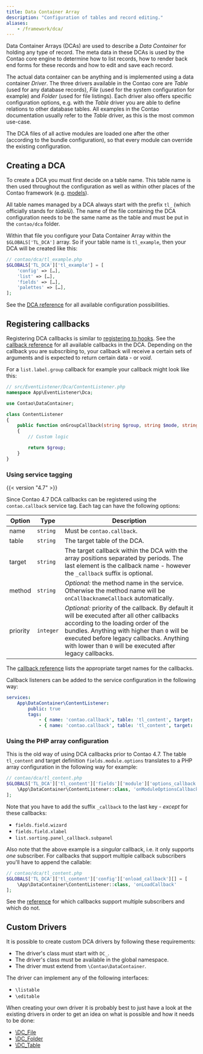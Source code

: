 ```yaml
---
title: Data Container Array
description: "Configuration of tables and record editing."
aliases:
    - /framework/dca/
---
```



Data Container Arrays (DCAs) are used to describe a _Data Container_ for holding
any type of record. The meta data in these DCAs is used by the Contao core engine
to determine how to list records, how to render back end forms for these records
and how to edit and save each record.

The actual data container can be anything and is implemented using a data container 
_Driver_. The three drivers available in the Contao core are _Table_ (used for any
database records), _File_ (used for the system configuration for example) and
_Folder_ (used for file listings). Each driver also offers specific configuration 
options, e.g. with the _Table_ driver you are able to define relations to other 
database tables. All examples in the Contao documentation usually refer to the _Table_ 
driver, as this is the most common use-case.

The DCA files of all active modules are loaded one after the other (according to 
the bundle configuration), so that every module can override the existing 
configuration.


## Creating a DCA

To create a DCA you must first decide on a table name. This table name is then used
throughout the configuration as well as within other places of the Contao framework
(e.g. [models][3]).

All table names managed by a DCA always start with the prefix `tl_` (which officially
stands for _tüdelü_). The name of the file containing the DCA configuration needs
to be the same name as the table and must be put in the `contao/dca` folder. 

Within that file you configure your Data Container Array within the `$GLOBALS['TL_DCA']`
array. So if your table name is `tl_example`, then your DCA will be created
like this:

```php
// contao/dca/tl_example.php
$GLOBALS['TL_DCA']['tl_example'] = [
    'config' => […],
    'list' => […],
    'fields' => […],
    'palettes' => […],
];
```

See the [DCA reference][4] for all available configuration possibilities.


## Registering callbacks

Registering DCA callbacks is similar to [registering to hooks][1]. See the 
[callback reference][2] for all available callbacks in the DCA. Depending on the
callback you are subscribing to, your callback will receive a certain sets of
arguments and is expected to return certain data - or _void_.

For a `list.label.group` callback for example your callback might look like
this:

```php
// src/EventListener/Dca/ContentListener.php
namespace App\EventListener\Dca;

use Contao\DataContainer;

class ContentListener
{
    public function onGroupCallback(string $group, string $mode, string $field, array $record, DataContainer $dc): string
    {
        // Custom logic

        return $group;
    }
}
```


### Using service tagging

{{< version "4.7" >}}

Since Contao 4.7 DCA callbacks can be registered using the `contao.callback` service tag.
Each tag can have the following options:

| Option   | Type      | Description                                                                                                           |
| -------- | --------- | --------------------------------------------------------------------------------------------------------------------- |
| name     | `string`  | Must be `contao.callback`.                                                                                            |
| table    | `string`  | The target table of the DCA.                                                                                          |
| target   | `string`  | The target callback within the DCA with the array positions separated by periods. The last element is the callback name - however the `_callback` suffix is optional. |
| method   | `string`  | _Optional:_ the method name in the service. Otherwise the method name will be `onCallbacknameCallback` automatically. |
| priority | `integer` | _Optional:_ priority of the callback. By default it will be executed after all other callbacks according to the loading order of the bundles. Anything with higher than `0` will be executed before legacy callbacks. Anything with lower than `0` will be executed after legacy callbacks. |

The [callback reference][2] lists the appropriate target names for the callbacks.

Callback listeners can be added to the service configuration in the following way:

```yml
services:
    App\DataContainer\ContentListener:
        public: true
        tags:
            - { name: 'contao.callback', table: 'tl_content', target: 'config.onload', priority: -1 }
            - { name: 'contao.callback', table: 'tl_content', target: 'fields.module.options' }
```


### Using the PHP array configuration

This is the old way of using DCA callbacks prior to Contao 4.7. The table
`tl_content` and target definition `fields.module.options` translates to a PHP
array configuration in the following way for example:

```php
// contao/dca/tl_content.php
$GLOBALS['TL_DCA']['tl_content']['fields']['module']['options_callback'] = [
    \App\DataContainer\ContentListener::class, 'onModuleOptionsCallback'
];
```

Note that you have to add the suffix `_callback` to the last key - _except_ for
these callbacks:

* `fields.field.wizard`
* `fields.field.xlabel`
* `list.sorting.panel_callback.subpanel`

Also note that the above example is a _singular_ callback, i.e. it only
supports _one_ subscriber. For callbacks that support multiple callback
subscribers you'll have to append the callable:

```php
// contao/dca/tl_content.php
$GLOBALS['TL_DCA']['tl_content']['config']['onload_callback'][] = [
    \App\DataContainer\ContentListener::class, 'onLoadCallback'
];
```

See the [reference][2] for which callbacks support multiple subscribers and
which do not.


## Custom Drivers

It is possible to create custom DCA drivers by following these requirements:

* The driver's class must start with `DC_`.
* The driver's class must be available in the global namespace.
* The driver must extend from `\Contao\DataContainer`.

The driver can implement any of the following interfaces:

* `\listable`
* `\editable`

When creating your own driver it is probably best to just have a look at the existing
drivers in order to get an idea on what is possible and how it needs to be done:

* [\DC_File](https://github.com/contao/contao/blob/4.8.1/core-bundle/src/Resources/contao/drivers/DC_File.php)
* [\DC_Folder](https://github.com/contao/contao/blob/4.8.1/core-bundle/src/Resources/contao/drivers/DC_Folder.php)
* [\DC_Table](https://github.com/contao/contao/blob/4.8.1/core-bundle/src/Resources/contao/drivers/DC_Table.php)


[1]: ../hooks/
[2]: ../../reference/dca/callbacks/
[3]: ../models/
[4]: ../../reference/dca/
